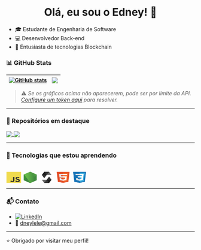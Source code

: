 <h1 align="center">Olá, eu sou o Edney! 👋</h1>

- 🎓 Estudante de Engenharia de Software  
- 💻 Desenvolvedor Back-end  
- 🔗 Entusiasta de tecnologias Blockchain

### 📊 GitHub Stats

| <a href="https://github.com/Edney-Goncalves/github-readme-stats"><img align="center" src="https://github-readme-stats.vercel.app/api?username=Edney-Goncalves&show_icons=true&include_all_commits=true&count_private=true&theme=dark" alt="GitHub stats" /></a> | <a href="https://github.com/Edney-Goncalves"><img align="center" src="https://github-readme-stats.vercel.app/api/top-langs/?username=Edney-Goncalves&layout=compact&theme=dark" /></a> |
| ------------- | ------------- |

> ⚠️ *Se os gráficos acima não aparecerem, pode ser por limite da API. [Configure um token aqui](https://github.com/anuraghazra/github-readme-stats#deploy-on-your-own-vercel-instance) para resolver.*

---

### 📂 Repositórios em destaque

<a href="https://github.com/Edney-Goncalves/Edney-Goncalves">
  <img align="center" src="https://github-readme-stats.vercel.app/api/pin/?username=Edney-Goncalves&repo=Edney-Goncalves&theme=buefy" />
</a>
<a href="https://github.com/Edney-Goncalves/my-studies">
  <img align="center" src="https://github-readme-stats.vercel.app/api/pin/?username=Edney-Goncalves&repo=my-studies&theme=buefy" />
</a>

---

### 🚀 Tecnologias que estou aprendendo

<div style="display: inline_block"><br>
 
  <img align="center" alt="JavaScript" height="30" width="40" src="https://raw.githubusercontent.com/devicons/devicon/master/icons/javascript/javascript-original.svg">
  <img align="center" alt="Node.js" height="30" width="40" src="https://raw.githubusercontent.com/devicons/devicon/master/icons/nodejs/nodejs-original.svg">
  <img align="center" alt="Solidity" height="30" width="40" src="https://raw.githubusercontent.com/devicons/devicon/master/icons/solidity/solidity-original.svg">
  <img align="center" alt="HTML" height="30" width="40" src="https://raw.githubusercontent.com/devicons/devicon/master/icons/html5/html5-original.svg">
  <img align="center" alt="CSS" height="30" width="40" src="https://raw.githubusercontent.com/devicons/devicon/master/icons/css3/css3-original.svg">
</div>

---

### 📬 Contato

- [![LinkedIn](https://img.shields.io/badge/LinkedIn-Edney%20Goncalves-blue?style=flat&logo=linkedin)](https://www.linkedin.com/in/edney-gon%C3%A7alves10/)
- 📧 [dneylele@gmail.com](mailto:dneylele@gmail.com)

---

⭐️ Obrigado por visitar meu perfil!

